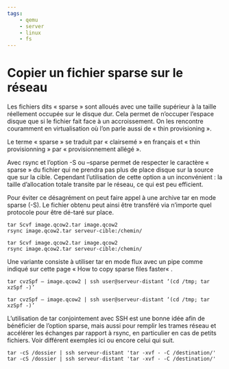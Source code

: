 ```yaml
---
tags:
    - qemu
    - server
    - linux
    - fs
---
```


# Copier un fichier sparse sur le réseau

Les fichiers dits « sparse » sont alloués avec une taille supérieur à la taille réellement occupée sur le disque dur. Cela permet de n’occuper l’espace disque que si le fichier fait face à un accroissement. On les rencontre couramment en virtualisation où l’on parle aussi de « thin provisioning ».

Le terme « sparse » se traduit par « clairsemé » en français et « thin provisionning » par « provisionnement allégé ».

Avec rsync et l’option -S ou –sparse permet de respecter le caractère « sparse » du fichier qui ne prendra pas plus de place disque sur la source que sur la cible. Cependant l’utilisation de cette option a un inconvénient : la taille d’allocation totale transite par le réseau, ce qui est peu efficient.

Pour éviter ce désagrément on peut faire appel à une archive tar en mode sparse (-S). Le fichier obtenu peut ainsi être transféré via n’importe quel protocole pour être dé-taré sur place.

    tar Scvf image.qcow2.tar image.qcow2
    rsync image.qcow2.tar serveur-cible:/chemin/
     
    tar Scvf image.qcow2.tar image.qcow2
    rsync image.qcow2.tar serveur-cible:/chemin/

Une variante consiste à utiliser tar en mode flux avec un pipe comme indiqué sur cette page « How to copy sparse files faster« .

    tar cvzSpf – image.qcow2 | ssh user@serveur-distant ‘(cd /tmp; tar xzSpf -)’
	
    tar cvzSpf – image.qcow2 | ssh user@serveur-distant ‘(cd /tmp; tar xzSpf -)’

L’utilisation de tar conjointement avec SSH est une bonne idée afin de bénéficier de l’option sparse, mais aussi pour remplir les trames réseau et accélérer les échanges par rapport à rsync, en particulier en cas de petits fichiers. Voir différent exemples ici ou encore celui qui suit.

    tar -cS /dossier | ssh serveur-distant 'tar -xvf - -C /destination/'
    tar -cS /dossier | ssh serveur-distant 'tar -xvf - -C /destination/'
